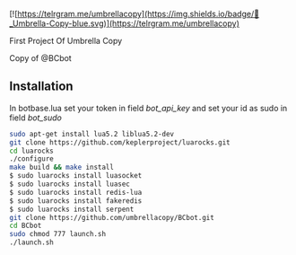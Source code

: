 [![https://telrgram.me/umbrellacopy](https://img.shields.io/badge/👥_Umbrella-Copy-blue.svg)](https://telrgram.me/umbrellacopy)

First Project Of Umbrella Copy

Copy of @BCbot

Installation
------------
In botbase.lua set your token in field *bot_api_key* and set your id as sudo in field *bot_sudo*
```bash
sudo apt-get install lua5.2 liblua5.2-dev
git clone https://github.com/keplerproject/luarocks.git
cd luarocks
./configure
make build && make install
$ sudo luarocks install luasocket
$ sudo luarocks install luasec
$ sudo luarocks install redis-lua
$ sudo luarocks install fakeredis
$ sudo luarocks install serpent
git clone https://github.com/umbrellacopy/BCbot.git
cd BCbot
sudo chmod 777 launch.sh
./launch.sh
```
